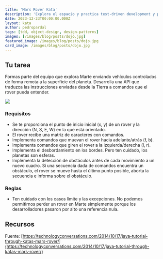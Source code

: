 ```yaml
---
title: 'Mars Rover Kata'
description: 'Explora el espacio y practica test-driven development y patrones de diseño orientado a objetos.'
date: 2023-12-23T00:00:00.000Z
layout: kata
author: pedropardal
tags: [tdd, object-design, design-patterns]
images: [/images/blog/posts/dojo.jpg]
featured_image: /images/blog/posts/dojo.jpg
card_image: /images/blog/posts/dojo.jpg
---
```


## Tu tarea
Formas parte del equipo que explora Marte enviando vehículos controlados de forma remota a la superficie del planeta. Desarrolla una API que traduzca las instrucciones enviadas desde la Tierra a comandos que el rover pueda entender.

![](/images/katas/marsrover.jpg)

### Requisitos

- Se te proporciona el punto de inicio inicial (x, y) de un rover y la dirección (N, S, E, W) en la que está orientado.
- El rover recibe una matriz de caracteres con comandos.
- Implementa comandos que muevan el rover hacia adelante/atrás (f, b).
- Implementa comandos que giren el rover a la izquierda/derecha (l, r).
- Implementa el desbordamiento en los bordes. Pero ten cuidado, los planetas son esferas.
- Implementa la detección de obstáculos antes de cada movimiento a un nuevo cuadro. Si una secuencia dada de comandos encuentra un obstáculo, el rover se mueve hasta el último punto posible, aborta la secuencia e informa sobre el obstáculo.

### Reglas

- Ten cuidado con los casos límite y las excepciones. No podemos permitirnos perder un rover en Marte simplemente porque los desarrolladores pasaron por alto una referencia nula.

## Recursos

Fuente: [https://technologyconversations.com/2014/10/17/java-tutorial-through-katas-mars-rover/](https://technologyconversations.com/2014/10/17/java-tutorial-through-katas-mars-rover/)
